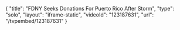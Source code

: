 {
    "title": "FDNY Seeks Donations For Puerto Rico After Storm",
    "type": "solo",
    "layout": "iframe-static",
    "videoId": "123187631",
    "url": "\/tvpembed\/123187631"
}